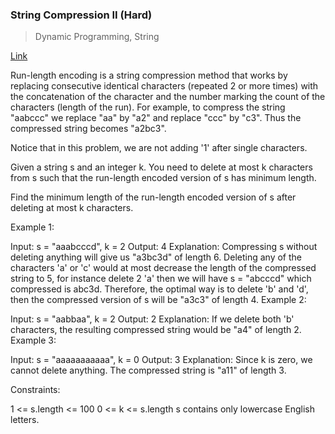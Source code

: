 ### String Compression II (Hard)
> Dynamic Programming, String

[Link](https://leetcode.com/problems/string-compression-ii/)

Run-length encoding is a string compression method that works by replacing consecutive identical characters (repeated 2 or more times) with the concatenation of the character and the number marking the count of the characters (length of the run). For example, to compress the string "aabccc" we replace "aa" by "a2" and replace "ccc" by "c3". Thus the compressed string becomes "a2bc3".

Notice that in this problem, we are not adding '1' after single characters.

Given a string s and an integer k. You need to delete at most k characters from s such that the run-length encoded version of s has minimum length.

Find the minimum length of the run-length encoded version of s after deleting at most k characters.

 

Example 1:

Input: s = "aaabcccd", k = 2
Output: 4
Explanation: Compressing s without deleting anything will give us "a3bc3d" of length 6. Deleting any of the characters 'a' or 'c' would at most decrease the length of the compressed string to 5, for instance delete 2 'a' then we will have s = "abcccd" which compressed is abc3d. Therefore, the optimal way is to delete 'b' and 'd', then the compressed version of s will be "a3c3" of length 4.
Example 2:

Input: s = "aabbaa", k = 2
Output: 2
Explanation: If we delete both 'b' characters, the resulting compressed string would be "a4" of length 2.
Example 3:

Input: s = "aaaaaaaaaaa", k = 0
Output: 3
Explanation: Since k is zero, we cannot delete anything. The compressed string is "a11" of length 3.
 

Constraints:

1 <= s.length <= 100
0 <= k <= s.length
s contains only lowercase English letters.